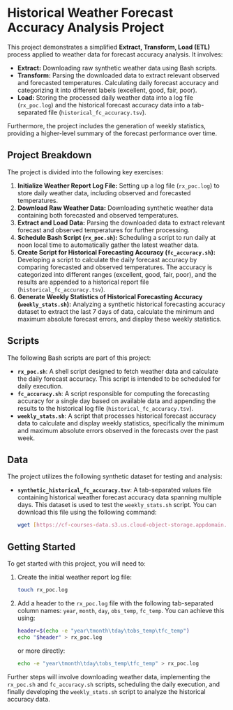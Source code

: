 # Historical Weather Forecast Accuracy Analysis Project

This project demonstrates a simplified **Extract, Transform, Load (ETL)** process applied to weather data for forecast accuracy analysis. It involves:

* **Extract:** Downloading raw synthetic weather data using Bash scripts.
* **Transform:** Parsing the downloaded data to extract relevant observed and forecasted temperatures. Calculating daily forecast accuracy and categorizing it into different labels (excellent, good, fair, poor).
* **Load:** Storing the processed daily weather data into a log file (`rx_poc.log`) and the historical forecast accuracy data into a tab-separated file (`historical_fc_accuracy.tsv`).

Furthermore, the project includes the generation of weekly statistics, providing a higher-level summary of the forecast performance over time.

## Project Breakdown

The project is divided into the following key exercises:

1.  **Initialize Weather Report Log File:** Setting up a log file (`rx_poc.log`) to store daily weather data, including observed and forecasted temperatures.
2.  **Download Raw Weather Data:** Downloading synthetic weather data containing both forecasted and observed temperatures.
3.  **Extract and Load Data:** Parsing the downloaded data to extract relevant forecast and observed temperatures for further processing.
4.  **Schedule Bash Script (`rx_poc.sh`):** Scheduling a script to run daily at noon local time to automatically gather the latest weather data.
5.  **Create Script for Historical Forecasting Accuracy (`fc_accuracy.sh`):** Developing a script to calculate the daily forecast accuracy by comparing forecasted and observed temperatures. The accuracy is categorized into different ranges (excellent, good, fair, poor), and the results are appended to a historical report file (`historical_fc_accuracy.tsv`).
6.  **Generate Weekly Statistics of Historical Forecasting Accuracy (`weekly_stats.sh`):** Analyzing a synthetic historical forecasting accuracy dataset to extract the last 7 days of data, calculate the minimum and maximum absolute forecast errors, and display these weekly statistics.

## Scripts

The following Bash scripts are part of this project:

* **`rx_poc.sh`**: A shell script designed to fetch weather data and calculate the daily forecast accuracy. This script is intended to be scheduled for daily execution.
* **`fc_accuracy.sh`**: A script responsible for computing the forecasting accuracy for a single day based on available data and appending the results to the historical log file (`historical_fc_accuracy.tsv`).
* **`weekly_stats.sh`**: A script that processes historical forecast accuracy data to calculate and display weekly statistics, specifically the minimum and maximum absolute errors observed in the forecasts over the past week.

## Data

The project utilizes the following synthetic dataset for testing and analysis:

* **`synthetic_historical_fc_accuracy.tsv`**: A tab-separated values file containing historical weather forecast accuracy data spanning multiple days. This dataset is used to test the `weekly_stats.sh` script. You can download this file using the following command:
    ```bash
    wget [https://cf-courses-data.s3.us.cloud-object-storage.appdomain.cloud/IBMSkillsNetwork-LX0117EN-Coursera/labs/synthetic_historical_fc_accuracy.tsv](https://cf-courses-data.s3.us.cloud-object-storage.appdomain.cloud/IBMSkillsNetwork-LX0117EN-Coursera/labs/synthetic_historical_fc_accuracy.tsv)
    ```

## Getting Started

To get started with this project, you will need to:

1.  Create the initial weather report log file:
    ```bash
    touch rx_poc.log
    ```

2.  Add a header to the `rx_poc.log` file with the following tab-separated column names: `year`, `month`, `day`, `obs_temp`, `fc_temp`. You can achieve this using:
    ```bash
    header=$(echo -e "year\tmonth\tday\tobs_temp\tfc_temp")
    echo "$header" > rx_poc.log
    ```
    or more directly:
    ```bash
    echo -e "year\tmonth\tday\tobs_temp\tfc_temp" > rx_poc.log
    ```

Further steps will involve downloading weather data, implementing the `rx_poc.sh` and `fc_accuracy.sh` scripts, scheduling the daily execution, and finally developing the `weekly_stats.sh` script to analyze the historical accuracy data.


